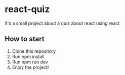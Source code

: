 # react-quiz
It's a small project about a quiz about react using react

## How to start
1. Clone this repository
2. Run npm install
3. Run npm run dev
4. Enjoy the project!
